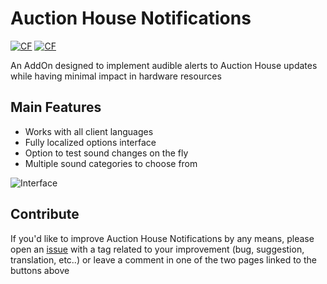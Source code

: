 # Auction House Notifications
[![CF](https://img.shields.io/badge/Download-CurseForge-orange)](https://www.curseforge.com/wow/addons/auction-house-notifications) [![CF](https://img.shields.io/badge/Download-WoWInterface-blue)](https://www.wowinterface.com/downloads/info26587-AuctionHouseNotifications.html)

An AddOn designed to implement audible alerts to Auction House updates while having minimal impact in hardware resources

## Main Features
* Works with all client languages
* Fully localized options interface
* Option to test sound changes on the fly
* Multiple sound categories to choose from

![Interface](https://cdn-wow.mmoui.com/preview/pvw75805.jpg)

## Contribute
If you'd like to improve Auction House Notifications by any means, please open an [issue](https://github.com/BrenoLudgero/Auction_House_Notifications/issues "Issues Tab") with a tag related to your improvement (bug, suggestion, translation, etc..) or leave a comment in one of the two pages linked to the buttons above
